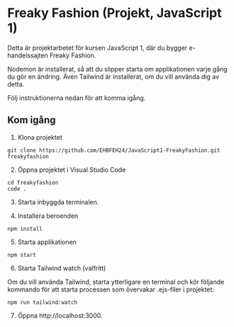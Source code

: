 # Freaky Fashion (Projekt, JavaScript 1)

Detta är projektarbetet för kursen JavaScript 1, där du bygger e-handelssajten Freaky Fashion.

Nodemon är installerat, så att du slipper starta om applikationen varje gång du gör en ändring. Även Tailwind är installerat, om du vill använda dig av detta.

Följ instruktionerna nedan för att komma igång.

## Kom igång

1. Klona projektet

```
git clone https://github.com/EHBFEH24/JavaScript1-FreakyFashion.git freakyfashion
```

2. Öppna projektet i Visual Studio Code

```
cd freakyfashion
code .
```

3. Starta inbyggda terminalen.

4. Installera beroenden

```
npm install
```

5. Starta applikationen

```
npm start
```

6. Starta Tailwind watch (valfritt)

Om du vill använda Tailwind, starta ytterligare en terminal och kör följande kommando för att starta processen som övervakar .ejs-filer i projektet:

```
npm run tailwind:watch
```

7. Öppna http://localhost:3000.